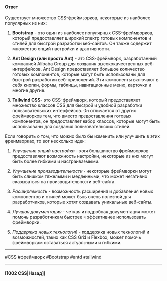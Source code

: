 #### Ответ

Существует множество CSS-фреймворков, некоторые из наиболее популярных из них:

1. **Bootstrap** - это один из наиболее популярных CSS-фреймворков, который предоставляет широкий спектр готовых компонентов и стилей для быстрой разработки веб-сайтов. Он также содержит множество опций настройки и адаптивности.
    
2. **Ant Design (или просто Ant)** - это CSS-фреймворк, разработанный компанией Alibaba Group для создания высококачественных веб-интерфейсов. Ant Design предоставляет большое количество готовых компонентов, которые могут быть использованы для быстрой разработки веб-приложений. Эти компоненты включают в себя кнопки, формы, таблицы, навигационные меню, карточки и многие другие.
    
3. **Tailwind CSS**- это CSS-фреймворк, который предоставляет множество классов CSS для быстрой и удобной разработки пользовательских интерфейсов. Он отличается от других фреймворков тем, что вместо предоставления готовых компонентов, он предоставляет набор классов, которые могут быть использованы для создания пользовательских стилей.

Если говорить о том, что можно было бы изменить или улучшить в этих фреймворках, то вот несколько идей:

1. *Улучшение опций настройки* - хотя большинство фреймворков предоставляют возможность настройки, некоторые из них могут быть более гибкими и настраиваемыми.
    
2. *Улучшение производительности* - некоторые фреймворки могут быть слишком тяжелыми и медленными, что может негативно сказываться на производительности веб-сайта.
    
3. *Расширяемость* - возможность расширения и добавления новых компонентов и стилей может быть очень полезной для разработчиков, которые хотят создавать уникальные веб-сайты.
    
4. *Лучшая документация* - четкая и подробная документация может помочь разработчикам быстрее и эффективнее использовать фреймворки.
    
5. *Поддержка новых технологий* - поддержка новых технологий и возможностей, таких как CSS Grid и Flexbox, может помочь фреймворкам оставаться актуальными и гибкими.

___
#CSS #фреймворк #Bootstrap #antd #tailwind

___

#### [[002 CSS|Назад]]